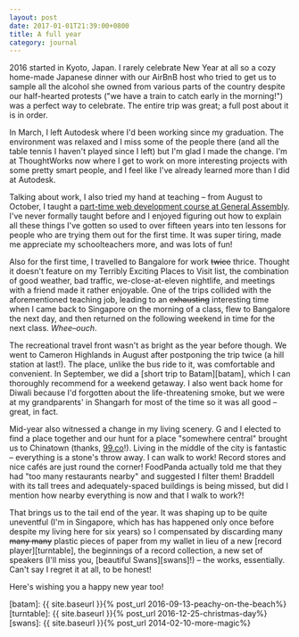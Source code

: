 ```yaml
---
layout: post
date: 2017-01-01T21:39:00+0800
title: A full year
category: journal
---
```


2016 started in Kyoto, Japan. I rarely celebrate New Year at all so a cozy
home-made Japanese dinner with our AirBnB host who tried to get us to sample
all the alcohol she owned from various parts of the country despite our
half-hearted protests ("we have a train to catch early in the morning!") was a
perfect way to celebrate. The entire trip was great; a full post about it is in
order.

In March, I left Autodesk where I'd been working since my graduation. The
environment was relaxed and I miss some of the people there (and all the table
tennis I haven't played since I left) but I'm glad I made the change. I'm at
ThoughtWorks now where I get to work on more interesting projects with some
pretty smart people, and I feel like I've already learned more than I did at
Autodesk.

Talking about work, I also tried my hand at teaching – from August to October,
I taught a [part-time web development course at General Assembly][fewd]. I've
never formally taught before and I enjoyed figuring out how to explain all
these things I've gotten so used to over fifteen years into ten lessons for
people who are trying them out for the first time. It was super tiring, made me
appreciate my schoolteachers more, and was lots of fun!

Also for the first time, I travelled to Bangalore for work ~~twice~~ thrice.
Thought it doesn't feature on my Terribly Exciting Places to Visit list, the
combination of good weather, bad traffic, we-close-at-eleven nightlife, and
meetings with a friend made it rather enjoyable. One of the trips collided with
the aforementioned teaching job, leading to an ~~exhausting~~ interesting time
when I came back to Singapore on the morning of a class, flew to Bangalore the
next day, and then returned on the following weekend in time for the next
class.  _Whee–ouch_.

The recreational travel front wasn't as bright as the year before though. We
went to Cameron Highlands in August after postponing the trip twice (a hill
station at last!). The place, unlike the bus ride to it, was comfortable and
convenient. In September, we did a [short trip to Batam][batam], which I can
thoroughly recommend for a weekend getaway. I also went back home for Diwali
because I'd forgotten about the life-threatening smoke, but we were at my
grandparents' in Shangarh for most of the time so it was all good – great, in
fact.

Mid-year also witnessed a change in my living scenery. G and I elected to find
a place together and our hunt for a place "somewhere central" brought us to
Chinatown (thanks, [99.co][]!). Living in the middle of the city is fantastic –
everything is a stone's throw away. I can walk to work! Record stores and nice
cafés are just round the corner! FoodPanda actually told me that they had "too
many restaurants nearby" and suggested I filter them! Braddell with its tall
trees and adequately-spaced buildings is being missed, but did I mention how
nearby everything is now and that I walk to work?!

That brings us to the tail end of the year. It was shaping up to be quite
uneventful (I'm in Singapore, which has has happened only once before despite
my living here for six years) so I compensated by discarding many ~~many many~~
plastic pieces of paper from my wallet in lieu of a new [record
player][turntable], the beginnings of a record collection, a new set of
speakers (I'll miss you, [beautiful Swans][swans]!) – the works, essentially.
Can't say I regret it at all, to be honest!

Here's wishing you a happy new year too!

[fewd]: https://generalassemb.ly/education/front-end-web-development
[99.co]: https://www.99.co/
[batam]: {{ site.baseurl }}{% post_url 2016-09-13-peachy-on-the-beach%}
[turntable]: {{ site.baseurl }}{% post_url 2016-12-25-christmas-day%}
[swans]: {{ site.baseurl }}{% post_url 2014-02-10-more-magic%}
